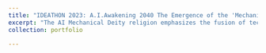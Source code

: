 ```yaml
---
title: "IDEATHON 2023: A.I.Awakening 2040 The Emergence of the 'Mechanical Deity' Religion arouses Controversies"
excerpt: "The AI Mechanical Deity religion emphasizes the fusion of technology and the spiritual world. Its followers, including experts and scholars from various fields, believe that this integration represents the future of humanity.<img src='/images/portfolio/A.I.Awakening 2040 The Emergence of the &apos;Mechanical Deity&apos; Religion arouses Controversies.png'>"
collection: portfolio

---
```


